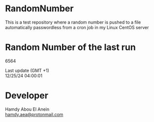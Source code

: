 # RandomNumber    
This is a test repository where a random number is pushed to a file automatically passwordless from a cron job in my Linux CentOS server    
# Random Number of the last run   
6564
      
Last update (GMT +1)    
12/25/24 04:00:01
# Developer    
Hamdy Abou El Anein   
hamdy.aea@protonmail.com
